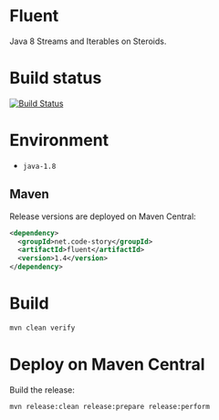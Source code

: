 # Fluent

Java 8 Streams and Iterables on Steroids.

# Build status

[![Build Status](https://api.travis-ci.org/CodeStory/fluent.png)](https://travis-ci.org/CodeStory/fluent)

# Environment

- `java-1.8`

## Maven

Release versions are deployed on Maven Central:

```xml
<dependency>
  <groupId>net.code-story</groupId>
  <artifactId>fluent</artifactId>
  <version>1.4</version>
</dependency>
```

# Build

```bash
mvn clean verify
```

# Deploy on Maven Central

Build the release:

```bash
mvn release:clean release:prepare release:perform
```
